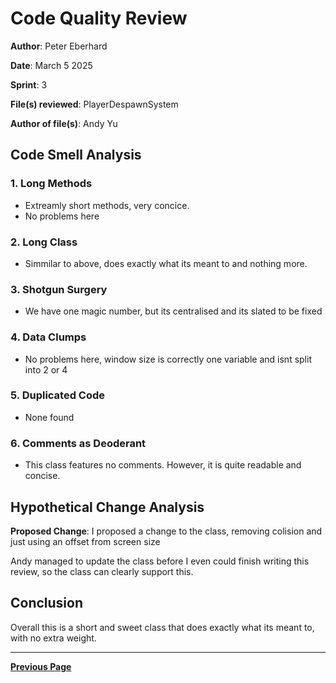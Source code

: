 # Code Quality Review

**Author**: Peter Eberhard

**Date**: March 5 2025

**Sprint**: 3

**File(s) reviewed**: PlayerDespawnSystem

**Author of file(s)**: Andy Yu

## Code Smell Analysis

### 1. Long Methods

- Extreamly short methods, very concice.
- No problems here

### 2. Long Class

-  Simmilar to above, does exactly what its meant to and nothing more.

### 3. Shotgun Surgery

- We have one magic number, but its centralised and its slated to be fixed

### 4. Data Clumps

- No problems here, window size is correctly one variable and isnt split into 2 or 4

### 5. Duplicated Code

- None found

### 6. Comments as Deoderant

- This class features no comments. However, it is quite readable and concise.

## Hypothetical Change Analysis

**Proposed Change**: I proposed a change to the class, removing colision and just using an offset from screen size

Andy managed to update the class before I even could finish writing this review, so the class can clearly support this.


## Conclusion

Overall this is a short and sweet class that does exactly what its meant to, with no extra weight.

---

[**Previous Page**](../README.md)
